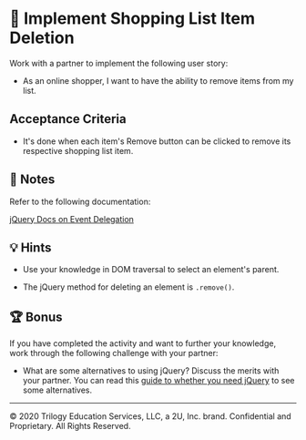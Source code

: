# 📖 Implement Shopping List Item Deletion

Work with a partner to implement the following user story:

* As an online shopper, I want to have the ability to remove items from my list.

## Acceptance Criteria

* It's done when each item's Remove button can be clicked to remove its respective shopping list item. 

## 📝 Notes

Refer to the following documentation: 

[jQuery Docs on Event Delegation](https://learn.jquery.com/events/event-delegation/)

## 💡 Hints

* Use your knowledge in DOM traversal to select an element's parent.
  
* The jQuery method for deleting an element is `.remove()`.

## 🏆 Bonus

If you have completed the activity and want to further your knowledge, work through the following challenge with your partner:

* What are some alternatives to using jQuery? Discuss the merits with your partner. You can read this [guide to whether you need jQuery](http://youmightnotneedjquery.com/) to see some alternatives. 

---

© 2020 Trilogy Education Services, LLC, a 2U, Inc. brand. Confidential and Proprietary. All Rights Reserved.